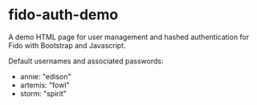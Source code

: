 fido-auth-demo
==============

A demo HTML page for user management and hashed authentication for Fido with Bootstrap and Javascript.

Default usernames and associated passwords:
 * annie: "edison"
 * artemis: "fowl"
 * storm: "spirit"
